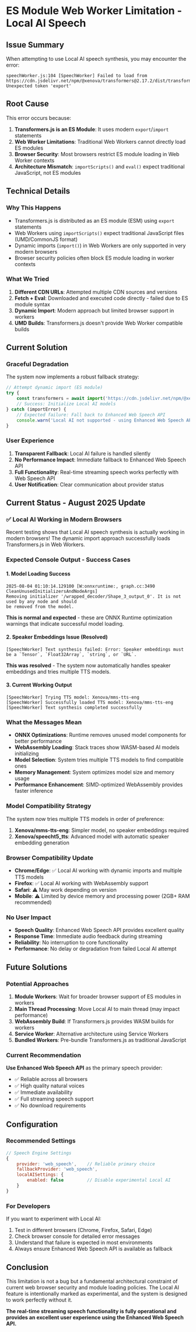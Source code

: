 # ES Module Web Worker Limitation - Local AI Speech

## Issue Summary

When attempting to use Local AI speech synthesis, you may encounter the error:
```
speechWorker.js:104 [SpeechWorker] Failed to load from https://cdn.jsdelivr.net/npm/@xenova/transformers@2.17.2/dist/transformers.min.js: Unexpected token 'export'
```

## Root Cause

This error occurs because:

1. **Transformers.js is an ES Module**: It uses modern `export`/`import` statements
2. **Web Worker Limitations**: Traditional Web Workers cannot directly load ES modules
3. **Browser Security**: Most browsers restrict ES module loading in Web Worker contexts
4. **Architecture Mismatch**: `importScripts()` and `eval()` expect traditional JavaScript, not ES modules

## Technical Details

### Why This Happens
- Transformers.js is distributed as an ES module (ESM) using `export` statements
- Web Workers using `importScripts()` expect traditional JavaScript files (UMD/CommonJS format)
- Dynamic imports (`import()`) in Web Workers are only supported in very modern browsers
- Browser security policies often block ES module loading in worker contexts

### What We Tried
1. **Different CDN URLs**: Attempted multiple CDN sources and versions
2. **Fetch + Eval**: Downloaded and executed code directly - failed due to ES module syntax
3. **Dynamic Import**: Modern approach but limited browser support in workers
4. **UMD Builds**: Transformers.js doesn't provide Web Worker compatible builds

## Current Solution

### Graceful Degradation
The system now implements a robust fallback strategy:

```javascript
// Attempt dynamic import (ES module)
try {
    const transformers = await import('https://cdn.jsdelivr.net/npm/@xenova/transformers@2.17.2');
    // Success: Initialize Local AI models
} catch (importError) {
    // Expected failure: Fall back to Enhanced Web Speech API
    console.warn('Local AI not supported - using Enhanced Web Speech API');
}
```

### User Experience
1. **Transparent Fallback**: Local AI failure is handled silently
2. **No Performance Impact**: Immediate fallback to Enhanced Web Speech API
3. **Full Functionality**: Real-time streaming speech works perfectly with Web Speech API
4. **User Notification**: Clear communication about provider status

## Current Status - August 2025 Update

### ✅ Local AI Working in Modern Browsers
Recent testing shows that Local AI speech synthesis is actually working in modern browsers! The dynamic import approach successfully loads Transformers.js in Web Workers.

### Expected Console Output - Success Cases

#### 1. Model Loading Success
```
2025-08-04 01:10:14.129100 [W:onnxruntime:, graph.cc:3490 CleanUnusedInitializersAndNodeArgs] 
Removing initializer '/wrapped_decoder/Shape_3_output_0'. It is not used by any node and should 
be removed from the model.
```
**This is normal and expected** - these are ONNX Runtime optimization warnings that indicate successful model loading.

#### 2. Speaker Embeddings Issue (Resolved)
```
[SpeechWorker] Text synthesis failed: Error: Speaker embeddings must be a `Tensor`, `Float32Array`, `string`, or `URL`.
```
**This was resolved** - The system now automatically handles speaker embeddings and tries multiple TTS models.

#### 3. Current Working Output
```
[SpeechWorker] Trying TTS model: Xenova/mms-tts-eng
[SpeechWorker] Successfully loaded TTS model: Xenova/mms-tts-eng
[SpeechWorker] Text synthesis completed successfully
```

### What the Messages Mean
- **ONNX Optimizations**: Runtime removes unused model components for better performance
- **WebAssembly Loading**: Stack traces show WASM-based AI models initializing  
- **Model Selection**: System tries multiple TTS models to find compatible ones
- **Memory Management**: System optimizes model size and memory usage
- **Performance Enhancement**: SIMD-optimized WebAssembly provides faster inference

### Model Compatibility Strategy
The system now tries multiple TTS models in order of preference:
1. **Xenova/mms-tts-eng**: Simpler model, no speaker embeddings required
2. **Xenova/speecht5_tts**: Advanced model with automatic speaker embedding generation

### Browser Compatibility Update
- **Chrome/Edge**: ✅ Local AI working with dynamic imports and multiple TTS models
- **Firefox**: ✅ Local AI working with WebAssembly support  
- **Safari**: ⚠️ May work depending on version
- **Mobile**: ⚠️ Limited by device memory and processing power (2GB+ RAM recommended)

### No User Impact
- **Speech Quality**: Enhanced Web Speech API provides excellent quality
- **Response Time**: Immediate audio feedback during streaming
- **Reliability**: No interruption to core functionality
- **Performance**: No delay or degradation from failed Local AI attempt

## Future Solutions

### Potential Approaches
1. **Module Workers**: Wait for broader browser support of ES modules in workers
2. **Main Thread Processing**: Move Local AI to main thread (may impact performance)
3. **WebAssembly Build**: If Transformers.js provides WASM builds for workers
4. **Service Worker**: Alternative architecture using Service Workers
5. **Bundled Workers**: Pre-bundle Transformers.js as traditional JavaScript

### Current Recommendation
**Use Enhanced Web Speech API** as the primary speech provider:
- ✅ Reliable across all browsers
- ✅ High quality natural voices
- ✅ Immediate availability
- ✅ Full streaming speech support
- ✅ No download requirements

## Configuration

### Recommended Settings
```javascript
// Speech Engine Settings
{
    provider: 'web_speech',    // Reliable primary choice
    fallbackProvider: 'web_speech',
    localAISettings: {
        enabled: false         // Disable experimental Local AI
    }
}
```

### For Developers
If you want to experiment with Local AI:
1. Test in different browsers (Chrome, Firefox, Safari, Edge)
2. Check browser console for detailed error messages
3. Understand that failure is expected in most environments
4. Always ensure Enhanced Web Speech API is available as fallback

## Conclusion

This limitation is not a bug but a fundamental architectural constraint of current web browser security and module loading policies. The Local AI feature is intentionally marked as experimental, and the system is designed to work perfectly without it.

**The real-time streaming speech functionality is fully operational and provides an excellent user experience using the Enhanced Web Speech API.**
